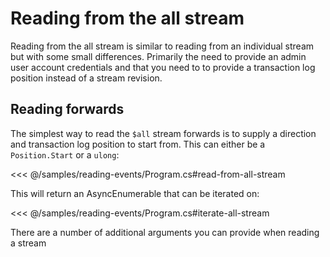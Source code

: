 # Reading from the all stream

Reading from the all stream is similar to reading from an individual stream but with some small differences. Primarily the need to provide an admin user account credentials and that you need to to provide a transaction log position instead of a stream revision.

## Reading forwards

The simplest way to read the `$all` stream forwards is to supply a direction and transaction log position to start from. This can either be a `Position.Start` or a `ulong`:

<<< @/samples/reading-events/Program.cs#read-from-all-stream

This will return an AsyncEnumerable that can be iterated on:

<<< @/samples/reading-events/Program.cs#iterate-all-stream

There are a number of additional arguments you can provide when reading a stream

#
